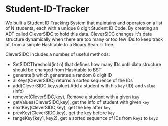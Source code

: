 # Student-ID-Tracker

We built a Student ID Tracking System that maintains and operates on a list of N students, each with a unique 8 digit Student ID Code. By creating an ADT called CleverSIDC to hold this data. CleverSIDC changes it's data structure dynamically when there are too many or too few IDs to keep track of, from a simple Hashtable to a Binary Search Tree.

CleverSIDC includes a number of useful methods:
* SetSIDCThreshold(int n) that defines how many IDs until data structure should be changed from Hashtable to BST
* generate() which generates a random 8 digit ID
* allKeys(CleverSIDC) returns a sorted sequence of the IDs
* add(CleverSIDC,key,value) Add a student with his `key` (ID) and `value` (info)
* remove(CleverSIDC,key), Remove a student with a given `key`
* getValues(CleverSIDC,key), get the info of student with given `key`
* nextKey(CleverSIDC,key), get the key after `key`
* prevKey(CleverSIDC,key), get the key before `key`
* rangeKey(key1, key2), get a sorted sequence of IDs from `key1` to `key2`

